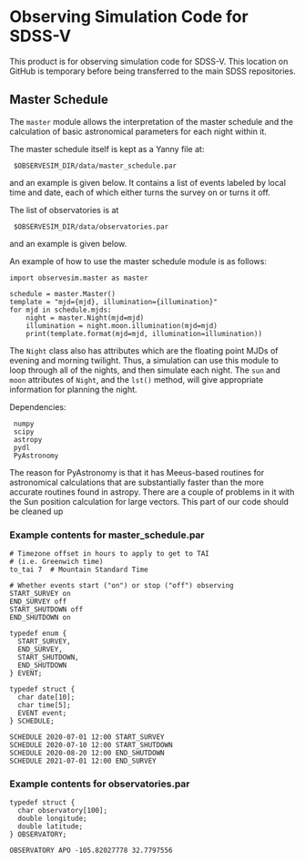 # Observing Simulation Code for SDSS-V

This product is for observing simulation code for SDSS-V. This
location on GitHub is temporary before being transferred to the main
SDSS repositories.

## Master Schedule

The `master` module allows the interpretation of the master schedule and
the calculation of basic astronomical parameters for each night within
it.

The master schedule itself is kept as a Yanny file at:
```
 $OBSERVESIM_DIR/data/master_schedule.par
```
and an example is given below.  It contains a list of events labeled
by local time and date, each of which either turns the survey on or
turns it off.

The list of observatories is at 
```
 $OBSERVESIM_DIR/data/observatories.par
```
and an example is given below.

An example of how to use the master schedule module is as follows:

```
import observesim.master as master

schedule = master.Master()
template = "mjd={mjd}, illumination={illumination}"
for mjd in schedule.mjds:
    night = master.Night(mjd=mjd)
    illumination = night.moon.illumination(mjd=mjd)
    print(template.format(mjd=mjd, illumination=illumination))
```

The `Night` class also has attributes which are the floating point
MJDs of evening and morning twilight.  Thus, a simulation can use this
module to loop through all of the nights, and then simulate each
night. The `sun` and `moon` attributes of `Night`, and the `lst()`
method, will give appropriate information for planning the night.

Dependencies:
```
 numpy
 scipy
 astropy
 pydl
 PyAstronomy
```
The reason for PyAstronomy is that it has Meeus-based routines for
astronomical calculations that are substantially faster than the more
accurate routines found in astropy. There are a couple of problems in
it with the Sun position calculation for large vectors. This part of
our code should be cleaned up

### Example contents for master_schedule.par

```
# Timezone offset in hours to apply to get to TAI
# (i.e. Greenwich time)
to_tai 7  # Mountain Standard Time

# Whether events start ("on") or stop ("off") observing
START_SURVEY on
END_SURVEY off
START_SHUTDOWN off
END_SHUTDOWN on

typedef enum {
  START_SURVEY,
  END_SURVEY,
  START_SHUTDOWN,
  END_SHUTDOWN
} EVENT;

typedef struct {
  char date[10];
  char time[5];
  EVENT event;
} SCHEDULE;

SCHEDULE 2020-07-01 12:00 START_SURVEY
SCHEDULE 2020-07-10 12:00 START_SHUTDOWN
SCHEDULE 2020-08-20 12:00 END_SHUTDOWN
SCHEDULE 2021-07-01 12:00 END_SURVEY
```

### Example contents for observatories.par

```
typedef struct {
  char observatory[100];
  double longitude;
  double latitude;
} OBSERVATORY;

OBSERVATORY APO -105.82027778 32.7797556
```
